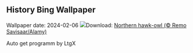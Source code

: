 ## History Bing Wallpaper
Wallpaper date: 2024-02-06
![](https://www.bing.com/th?id=OHR.HawkOwl_EN-GB0033020646_UHD.jpg&w=1000)Download: [Northern hawk-owl (© Remo Savisaar/Alamy)](https://www.bing.com/th?id=OHR.HawkOwl_EN-GB0033020646_UHD.jpg)

Auto get programm by LtgX
